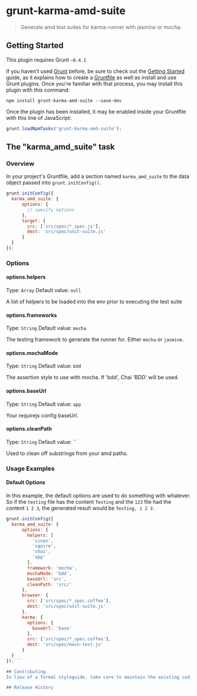 # grunt-karma-amd-suite

> Generate amd test suites for karma-runner with jasmine or mocha.

## Getting Started
This plugin requires Grunt `~0.4.1`

If you haven't used [Grunt](http://gruntjs.com/) before, be sure to check out the [Getting Started](http://gruntjs.com/getting-started) guide, as it explains how to create a [Gruntfile](http://gruntjs.com/sample-gruntfile) as well as install and use Grunt plugins. Once you're familiar with that process, you may install this plugin with this command:

```shell
npm install grunt-karma-amd-suite --save-dev
```

Once the plugin has been installed, it may be enabled inside your Gruntfile with this line of JavaScript:

```js
grunt.loadNpmTasks('grunt-karma-amd-suite');
```

## The "karma_amd_suite" task

### Overview
In your project's Gruntfile, add a section named `karma_amd_suite` to the data object passed into `grunt.initConfig()`.

```js
grunt.initConfig({
  karma_amd_suite: {
      options: {
        // specify options
      },
      target: {
        src: ['src/spec/*_spec.js'],
        dest: 'src/spec/unit-suite.js'
      }
  }
});
```

### Options

#### options.helpers
Type: `Array`
Default value: `null`

A list of helpers to be loaded into the env prior to executing the test suite

#### options.frameworks
Type: `String`
Default value: `mocha`

The testing framework to generate the runner for.  Either `mocha` or `jasmine`.

#### options.mochaMode
Type: `String`
Default value: `bdd`

The assertion style to use with mocha.  If 'bdd', Chai 'BDD' will be used.

#### options.baseUrl
Type: `String`
Default value: `app`

Your requirejs config baseUrl.

#### options.cleanPath
Type: `String`
Default value: ``

Used to clean off substrings from your amd paths.

### Usage Examples

#### Default Options
In this example, the default options are used to do something with whatever. So if the `testing` file has the content `Testing` and the `123` file had the content `1 2 3`, the generated result would be `Testing, 1 2 3.`

```js
grunt.initConfig({
  karma_amd_suite: {
      options: {
        helpers: [
          'sinon',
          'squire',
          'chai',
          'app'
        ],
        framework: 'mocha',
        mochaMode: 'bdd',
        baseUrl: 'src',
        cleanPath: 'src/'
      },
      browser: {
        src: ['src/spec/*_spec.coffee'],
        dest: 'src/spec/unit-suite.js'
      },
      karma: {
        options: {
          baseUrl: 'base'
        },
        src: ['src/spec/*_spec.coffee'],
        dest: 'src/spec/main-test.js'
      }
  }
});```

## Contributing
In lieu of a formal styleguide, take care to maintain the existing coding style. Add unit tests for any new or changed functionality. Lint and test your code using [Grunt](http://gruntjs.com/).

## Release History

